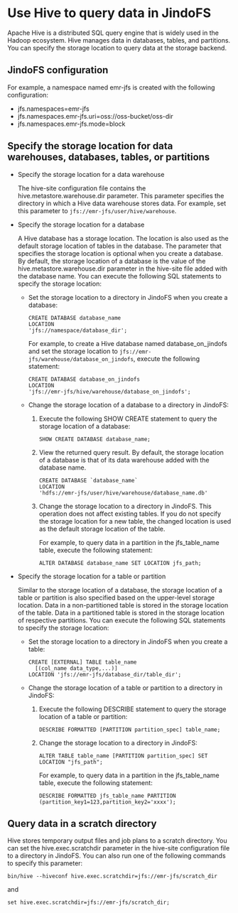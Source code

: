 # Use Hive to query data in JindoFS

Apache Hive is a distributed SQL query engine that is widely used in the Hadoop ecosystem. Hive manages data in databases, tables, and partitions. You can specify the storage location to query data at the storage backend.

## JindoFS configuration

For example, a namespace named emr-jfs is created with the following configuration:

-   jfs.namespaces=emr-jfs
-   jfs.namespaces.emr-jfs.uri=oss://oss-bucket/oss-dir
-   jfs.namespaces.emr-jfs.mode=block

## Specify the storage location for data warehouses, databases, tables, or partitions

-   Specify the storage location for a data warehouse

    The hive-site configuration file contains the hive.metastore.warehouse.dir parameter. This parameter specifies the directory in which a Hive data warehouse stores data. For example, set this parameter to `jfs://emr-jfs/user/hive/warehouse`.

-   Specify the storage location for a database

    A Hive database has a storage location. The location is also used as the default storage location of tables in the database. The parameter that specifies the storage location is optional when you create a database. By default, the storage location of a database is the value of the hive.metastore.warehouse.dir parameter in the hive-site file added with the database name. You can execute the following SQL statements to specify the storage location:

    -   Set the storage location to a directory in JindoFS when you create a database:

        ```
        CREATE DATABASE database_name
        LOCATION
        'jfs://namespace/database_dir';
        ```

        For example, to create a Hive database named database\_on\_jindofs and set the storage location to `jfs://emr-jfs/warehouse/database_on_jindofs`, execute the following statement:

        ```
        CREATE DATABASE database_on_jindofs
        LOCATION
        'jfs://emr-jfs/hive/warehouse/database_on_jindofs';
        ```

    -   Change the storage location of a database to a directory in JindoFS:
        1.  Execute the following SHOW CREATE statement to query the storage location of a database:

            ```
            SHOW CREATE DATABASE database_name;
            ```

        2.  View the returned query result. By default, the storage location of a database is that of its data warehouse added with the database name.

            ```
            CREATE DATABASE `database_name`
            LOCATION
            'hdfs://emr-jfs/user/hive/warehouse/database_name.db'
            ```

        3.  Change the storage location to a directory in JindoFS. This operation does not affect existing tables. If you do not specify the storage location for a new table, the changed location is used as the default storage location of the table.

            For example, to query data in a partition in the jfs\_table\_name table, execute the following statement:

            ```
            ALTER DATABASE database_name SET LOCATION jfs_path;
            ```

-   Specify the storage location for a table or partition

    Similar to the storage location of a database, the storage location of a table or partition is also specified based on the upper-level storage location. Data in a non-partitioned table is stored in the storage location of the table. Data in a partitioned table is stored in the storage location of respective partitions. You can execute the following SQL statements to specify the storage location:

    -   Set the storage location to a directory in JindoFS when you create a table:

        ```
        CREATE [EXTERNAL] TABLE table_name
          [(col_name data_type,...)]
        LOCATION 'jfs://emr-jfs/database_dir/table_dir';
        ```

    -   Change the storage location of a table or partition to a directory in JindoFS:
        1.  Execute the following DESCRIBE statement to query the storage location of a table or partition:

            ```
            DESCRIBE FORMATTED [PARTITION partition_spec] table_name;
            ```

        2.  Change the storage location to a directory in JindoFS:

            ```
            ALTER TABLE table_name [PARTITION partition_spec] SET LOCATION "jfs_path";
            ```

            For example, to query data in a partition in the jfs\_table\_name table, execute the following statement:

            ```
            DESCRIBE FORMATTED jfs_table_name PARTITION (partition_key1=123,partition_key2='xxxx');
            ```


## Query data in a scratch directory

Hive stores temporary output files and job plans to a scratch directory. You can set the hive.exec.scratchdir parameter in the hive-site configuration file to a directory in JindoFS. You can also run one of the following commands to specify this parameter:

```
bin/hive --hiveconf hive.exec.scratchdir=jfs://emr-jfs/scratch_dir
```

and

```
set hive.exec.scratchdir=jfs://emr-jfs/scratch_dir;
```

